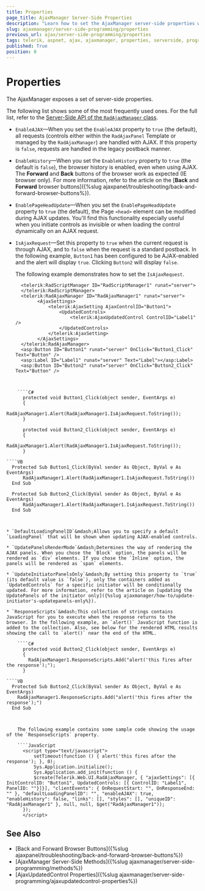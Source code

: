 ```yaml
---
title: Properties
page_title: AjaxManager Server-Side Properties
description: "Learn how to set the AjaxManager server-side properties when working with Telerik UI for ASP.NET AJAX."
slug: ajaxmanager/server-side-programming/properties
previous_url: ajax/server-side-programming/properties
tags: telerik, aspnet, ajax, ajaxmanager, properties, serverside, programming
published: True
position: 0
---
```


# Properties

The AjaxManager exposes a set of server-side properties. 

The following list shows some of the most frequently used ones. For the full list, refer to the [Server-Side API of the `RadAjaxManager` class](https://docs.telerik.com/devtools/aspnet-ajax/api/server/Telerik.Web.UI/RadAjaxManager).

* `EnableAJAX`&mdash;When you set the `EnableAJAX` property to `true` (the default), all requests (controls either within the `RadAjaxPanel` Template or managed by the `RadAjaxManager`) are handled with AJAX. If this property is `false`, requests are handled in the legacy postback manner.

* `EnableHistory`&mdash;When you set the `EnableHistory` property to `true` (the default is `false`), the browser history is enabled, even when using AJAX. The **Forward** and **Back** buttons of the browser work as expected (IE browser only). For more information, refer to the article on	the [**Back** and **Forward** browser buttons]({%slug ajaxpanel/troubleshooting/back-and-forward-browser-buttons%}).

* `EnablePageHeadUpdate`&mdash;When you set the `EnablePageHeadUpdate` property to `true` (the default), the Page `<head>` element can be modified during AJAX updates. You'll find this functionality especially useful when you initiate controls as invisible or when loading the control dynamically on an AJAX request.

* `IsAjaxRequest`&mdash;Set this property to `true` when the current request is through AJAX, and to `false` when the request is a standard postback. In the following example, `Button1` has been configured to be AJAX-enabled and the alert will display `true`. Clicking `Button2` will display `false`.

    The following example demonstrates how to set the `IsAjaxRequest`. 

    ````ASP.NET
      <telerik:RadScriptManager ID="RadScriptManager1" runat="server">
      </telerik:RadScriptManager>
      <telerik:RadAjaxManager ID="RadAjaxManager1" runat="server">
  			<AjaxSettings>
  				<telerik:AjaxSetting AjaxControlID="Button1">
  					<UpdatedControls>
  						<telerik:AjaxUpdatedControl ControlID="Label1" />
  					</UpdatedControls>
  				</telerik:AjaxSetting>
  			</AjaxSettings>
      </telerik:RadAjaxManager>
      <asp:Button ID="Button1" runat="server" OnClick="Button1_Click" Text="Button" />
      <asp:Label ID="Label1" runat="server" Text="Label"></asp:Label>
      <asp:Button ID="Button2" runat="server" OnClick="Button2_Click" Text="Button" />    
````


    ````C#
      protected void Button1_Click(object sender, EventArgs e)
      {
      	RadAjaxManager1.Alert(RadAjaxManager1.IsAjaxRequest.ToString());
      }

      protected void Button2_Click(object sender, EventArgs e)
      {
      	RadAjaxManager1.Alert(RadAjaxManager1.IsAjaxRequest.ToString());
      }				
````
    
    
    ````VB
      Protected Sub Button1_Click(ByVal sender As Object, ByVal e As EventArgs)
          RadAjaxManager1.Alert(RadAjaxManager1.IsAjaxRequest.ToString())
      End Sub

      Protected Sub Button2_Click(ByVal sender As Object, ByVal e As EventArgs)
          RadAjaxManager1.Alert(RadAjaxManager1.IsAjaxRequest.ToString())
      End Sub
````


* `DefaultLoadingPanelID`&mdash;Allows you to specify a default `LoadingPanel` that will be shown when updating AJAX-enabled controls.

* `UpdatePanelsRenderMode`&mdash;Determines the way of rendering the AJAX panels. When you chose the `Block` option, the panels will be rendered as `div` elements. If you chose the `Inline` option, the panels will be rendered as `span` elements.

* `UpdateInitiatorPanelsOnly`&mdash;By setting this property to `true` (its default value is `false`), only the containers added as `UpdatedControls` for a specific initiator will be conditionally updated. For more information, refer to the article on [updating the UpdatePanels of the initiator only]({%slug ajaxmanager/how-to/update-initiator's-updatepanels-only%}).

* `ResponseScripts`&mdash;This collection of strings contains JavaScript for you to execute when the response returns to the browser. In the following example, an `alert()` JavaScript function is added to the collection. Also, see below for the rendered HTML results showing the call to `alert()` near the end of the HTML.

    ````C#	
      protected void Button2_Click(object sender, EventArgs e)
      {
      	RadAjaxManager1.ResponseScripts.Add("alert('this fires after the response');");
      }  			
````
    
    
    ````VB	     
      Protected Sub Button2_Click(ByVal sender As Object, ByVal e As EventArgs)
      	RadAjaxManager1.ResponseScripts.Add("alert('this fires after the response');")
      End Sub				
````


    The following example contains some sample code showing the usage of the `ResponseScripts` property.

    ````JavaScript
      <script type="text/javascript">
          setTimeout(function () { alert('this fires after the response'); }, 0); 
          Sys.Application.initialize();	
          Sys.Application.add_init(function () {
          $create(Telerik.Web.UI.RadAjaxManager, { "ajaxSettings": [{ InitControlID: "Button1", UpdatedControls: [{ ControlID: "Label1", PanelID: ""}]}], "clientEvents": { OnRequestStart: "", OnResponseEnd: "" }, "defaultLoadingPanelID": "", "enableAJAX": true, "enableHistory": false, "links": [], "styles": [], "uniqueID": "RadAjaxManager1" }, null, null, $get("RadAjaxManager1"));
      });
      </script>
  ````



## See Also

* [Back and Forward Browser Buttons]({%slug ajaxpanel/troubleshooting/back-and-forward-browser-buttons%})
* [AjaxManager Server-Side Methods]({%slug ajaxmanager/server-side-programming/methods%})
* [AjaxUpdatedControl Properties]({%slug ajaxmanager/server-side-programming/ajaxupdatedcontrol-properties%})
